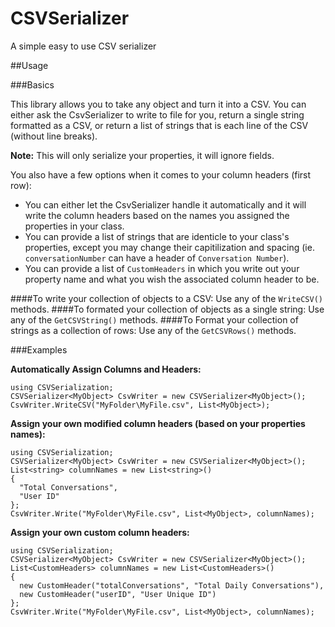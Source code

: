 # CSVSerializer
A simple easy to use CSV serializer

##Usage

###Basics

This library allows you to take any object and turn it into a CSV. You can either ask the CsvSerializer to write to file for you, return a single string formatted as a CSV, or return a list of strings that is each line of the CSV (without line breaks). 

**Note:** This will only serialize your properties, it will ignore fields.

You also have a few options when it comes to your column headers (first row): 
* You can either let the CsvSerializer handle it automatically and it will write the column headers based on the names you assigned the properties in your class. 
* You can provide a list of strings that are identicle to your class's properties, except you may change their capitilization and spacing (ie. `conversationNumber` can have a header of `Conversation Number`).
* You can provide a list of `CustomHeaders` in which you write out your property name and what you wish the associated column header to be.

####To write your collection of objects to a CSV:
Use any of the `WriteCSV()` methods.
####To formated your collection of objects as a single string:
Use any of the `GetCSVString()` methods.
####To Format your collection of strings as a collection of rows:
Use any of the `GetCSVRows()` methods.

###Examples

**Automatically Assign Columns and Headers:**

    using CSVSerialization;
    CSVSerializer<MyObject> CsvWriter = new CSVSerializer<MyObject>();
    CsvWriter.WriteCSV("MyFolder\MyFile.csv", List<MyObject>);

**Assign your own modified column headers (based on your properties names):**

    using CSVSerialization;
    CSVSerializer<MyObject> CsvWriter = new CSVSerializer<MyObject>();
    List<string> columnNames = new List<string>()
    {
      "Total Conversations",
      "User ID"
    };
    CsvWriter.Write("MyFolder\MyFile.csv", List<MyObject>, columnNames);
  
**Assign your own custom column headers:**

    using CSVSerialization;
    CSVSerializer<MyObject> CsvWriter = new CSVSerializer<MyObject>();
    List<CustomHeaders> columnNames = new List<CustomHeaders>()
    {
      new CustomHeader("totalConversations", "Total Daily Conversations"),
      new CustomHeader("userID", "User Unique ID")
    };
    CsvWriter.Write("MyFolder\MyFile.csv", List<MyObject>, columnNames);

    



